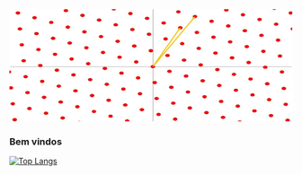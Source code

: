 <img src="https://github.com/opallace/opallace/blob/main/bases_small.gif" width="100%" height="200px">

### Bem vindos



[![Top Langs](https://github-readme-stats.vercel.app/api/top-langs/?username=opallace&layout=compact)](https://github.com/anuraghazra/github-readme-stats)

